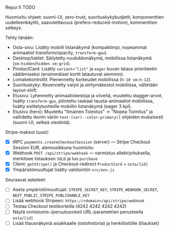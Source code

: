 Repur.fi TODO




Huomioitu ohjeet: suomi-UI, zero-trust, suorituskykybudjetti, komponenttien uudelleenkäyttö, saavutettavuus (prefers-reduced-motion), kommenttien selkeys.


Tehty tänään:
- Osta-sivu: Lisätty mobiili listanäkymä (kompaktimpi, nopeammat animaatiot transform/opacity, `transform-gpu`).
- Desktop/tablet: Säilytetty ruudukkonäkymä, mobiilissa listanäkymä (`sm:hidden`/`hidden sm:grid`).
- ProductCard: Lisätty `variant="list"` ja `eager` kuvan lataus prioriteetin säätämiseksi (ensimmäiset kortit latautuvat aiemmin).
- Lomakekontrollit: Pienennetty korkeudet mobiilissa (`h-10 sm:h-12`).
- Suorituskyky: Kevennetty varjot ja siirtymäkestot mobiilissa, vältetään layout-shift.
 - Etusivu: Lyhennetty animaatiokestoja ja viiveitä, muutettu stagger-arvot, lisätty `transform-gpu`, piilotettu raskaat tausta-animaatiot mobiilissa, lisätty esittelytuotteille mobiilin listanäkymä (eager 3 kpl).
 - Etusivu (hero): Muutettu "Ilmainen Toimitus" → "Nopea Toimitus" ja vaihdettu ikonin väriin `text-[var(--color-primary)]` ohjeiden mukaisesti (suomi-UI, selkeä viestintä).

Stripe-maksut (uusi):
- [x] tRPC `payments.createCheckoutSession` (server) — Stripe Checkout Session EUR, alennusikkuna huomioitu
- [x] Webhook `POST /api/stripe/webhook` — varmistus allekirjoituksella, merkitsee listauksen `SOLD` ja luo `purchase`
- [x] Client: `getStripe()` ja Checkout-redirect `ProductCard` + `osta/[id]`
- [x] Ympäristömuuttujat lisätty validointiin `src/env.js`

Seuraavat askeleet:
- [ ] Aseta ympäristömuuttujat: `STRIPE_SECRET_KEY`, `STRIPE_WEBHOOK_SECRET`, `NEXT_PUBLIC_STRIPE_PUBLISHABLE_KEY`
- [ ] Lisää webhook Stripeen: `https://<domain>/api/stripe/webhook`
- [ ] Testaa Checkout testikorteilla (4242 4242 4242 4242)
- [ ] Näytä onnistumis-/peruutusviesti URL-parametrien perusteella `osta/[id]`
- [ ] Lisää tilausnäkymä asiakkaalle (ostohistoria) ja henkilöstölle (tilaukset)